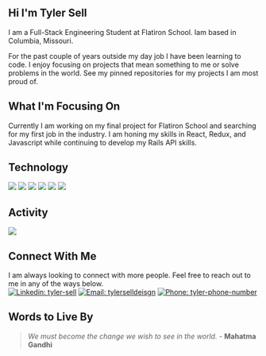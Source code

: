 ## Hi I'm Tyler Sell
I am a Full-Stack Engineering Student at Flatiron School.  Iam based in Columbia, Missouri.

For the past couple of years outside my day job I have been learning to code.  I enjoy focusing on projects that mean something to me or solve problems in the world.  See my pinned repositories for my projects I am most proud of.

## What I'm Focusing On
Currently I am working on my final project for Flatiron School and searching for my first job in the industry.  I am honing my skills in React, Redux, and Javascript while continuing to develop my Rails API skills.

<!--
**TylerSell/TylerSell** is a ✨ _special_ ✨ repository because its `README.md` (this file) appears on your GitHub profile.

Here are some ideas to get you started:

- 🔭 I’m currently working on ...
- 🌱 I’m currently learning ...
- 👯 I’m looking to collaborate on ...
- 🤔 I’m looking for help with ...
- 💬 Ask me about ...
- 📫 How to reach me: ...
- 😄 Pronouns: ...
- ⚡ Fun fact: ...
-->

## Technology

![](https://img.shields.io/badge/Code-Ruby/Rails-CC342D?style=plastic&logo=Ruby) ![](https://img.shields.io/badge/Code-Javascript-F7DF1E?style=plastic&logo=JavaScript) ![](https://img.shields.io/badge/Code-React-61DAFB?style=plastic&logo=React) ![](https://img.shields.io/badge/Code-Redux-764ABC?style=plastic&logo=Redux) ![](https://img.shields.io/badge/Code-HTML-E34F26?style=plastic&logo=HTML5) ![](https://img.shields.io/badge/Code-CSS-1572B6?style=plastic&logo=CSS3)

## Activity 

[![](https://github-readme-stats.vercel.app/api?username=TylerSell)](https://github.com/tylersell/github-readme-stats)

## Connect With Me

I am always looking to connect with more people.  Feel free to reach out to me in any of the ways below. <br />
[![Linkedin: tyler-sell](https://img.shields.io/badge/-tyler--sell-blue?style=flat&logo=Linkedin&logoColor=white&link=https://www.linkedin.com/in/tyler-sell/)](https://www.linkedin.com/in/tyler-sell/) [![Email: tylerselldeisgn](https://img.shields.io/badge/-tylerselldesign@gmail.com-lightgrey?style=flat&logo=Gmail&logoColor=red)](mailto:tylerselldesign@gmail.com) [![Phone: tyler-phone-number](https://img.shields.io/badge/-636--486--7077-succcess?style=flat&logo=WhatsApp&logoColor=white)](tel:6364867077)

## Words to Live By
> *We must become the change we wish to see in the world.* - **Mahatma Gandhi**
